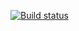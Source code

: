 [![Build status](https://ci.appveyor.com/api/projects/status/7grlwt9smtm5we0d?svg=true)](https://ci.appveyor.com/project/chashnikova-as/condition-dependency-cl)


